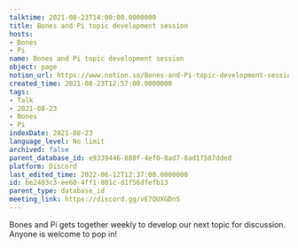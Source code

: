 ```yaml
---
talktime: 2021-08-23T14:00:00.0000000
title: Bones and Pi topic development session
hosts:
- Bones
- Pi
name: Bones and Pi topic development session
object: page
notion_url: https://www.notion.so/Bones-and-Pi-topic-development-session-be2403c3ee604ff1801cd1f56dfefb13
created_time: 2021-08-23T12:57:00.0000000
tags:
- Talk
- 2021-08-23
- Bones
- Pi
indexDate: 2021-08-23
language_level: No limit
archived: false
parent_database_id: e9339446-880f-4ef0-8ad7-8ad1f507dded
platform: Discord
last_edited_time: 2022-06-12T12:37:00.0000000
id: be2403c3-ee60-4ff1-801c-d1f56dfefb13
parent_type: database_id
meeting_link: https://discord.gg/vE7QUXGDnS
---
```


Bones and Pi gets together weekly to develop our next topic for discussion.
Anyone is welcome to pop in!










